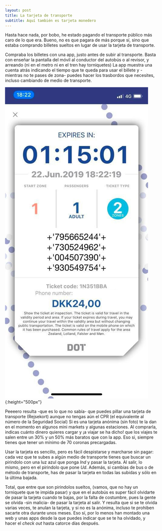 ```yaml
---
layout: post
title: La tarjeta de transporte
subtitle: Aquí también es tarjeta monedero
---
```

Hasta hace nada, por bobo, he estado pagando el transporte público más caro de lo que era. Bueno, no es que pagara de más porque sí, sino que estaba comprando billetes sueltos en lugar de usar la tarjeta de transporte. 

Compraba los billetes con una app, justo antes de subir al transporte. Basta con enseñar la pantalla del móvil al conductor del autobús o al revisor, y arreando (ni en el metro ni en el tren hay torniquetes) La app muestra una cuenta atrás indicando el tiempo que te queda para usar el billete y -mientras no te pases de zona- puedes hacer los trasbordos que necesites, incluso cambiando de medio de transporte. 

![La virtualidad](/img/0025.JPG ){:height="500px"}

Peeeero resulta -que es lo que no sabía- que puedes pillar una tarjeta de transporte (Rejsekort) aunque no tengas aún el CPR (el equivalente al número de la Seguridad Social) Si es una tarjeta anónima (sin foto) te la dan en el momento en algunos mini markets y algunas estaciones. Al comprarla, indicas cuánto dinero quieres cargar y ¡a viajar se ha dicho! que los viajes te salen entre un 30% y un 50% más baratos que con la app. Eso si, siempre tienes que tener un mínimo de 70 coronas precargadas. 

Usar la tarjeta es sencillo, pero es fácil despistarse y marcharse sin pagar: cada vez que te subes a algún medio de transporte tienes que buscar un pirindolo con una luz azul que ponga _Ind_ y pasar la tarjeta. Al salir, lo mismo, pero en el pirindolo que pone _Ud_. Además, si cambias de bus o de método de transporte, has de pasar la tarjeta en todas las subidas y sólo en la última bajada.

Total, que entre que son pirindolos sueltos, (vamos, que no hay un torniquete que te impida pasar) y que en el autobús es super fácil olvidarte de pasar la tarjeta cuando te bajas, por la falta de costumbre, pues la gente se olvida -sin malicia- de pasar la tarjeta al salir. Y resulta que si se te olvida varias veces, te anulan la tarjeta, y si no es la anónima, incluso te prohiben sacarte otra durante unos meses. Eso sí, por lo menos han montado una web y unas apps desde la que puedes indicar que se te ha olvidado, y hacer el _check out_ hasta catorce días después.